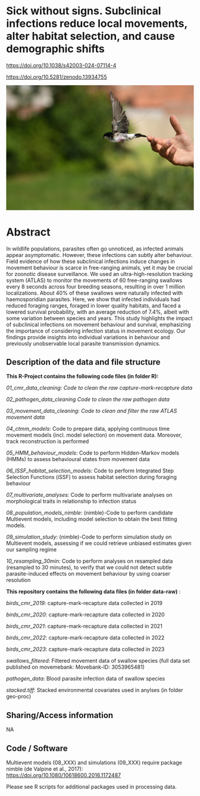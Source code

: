 # Sick without signs. Subclinical infections reduce local movements, alter habitat selection, and cause demographic shifts

<https://doi.org/10.1038/s42003-024-07114-4>

<https://doi.org/10.5281/zenodo.13934755>

![A house martin (Delichon urbicum) tagged with ultra-high resolution ATLAS tag; photo: Marie Klett](images/DSC_7296.JPG)

# Abstract

In wildlife populations, parasites often go unnoticed,
as infected animals appear asymptomatic. However, these infections can subtly
alter behaviour. Field evidence of how these subclinical infections induce
changes in movement behaviour is scarce in free-ranging animals, yet it may be
crucial for zoonotic disease surveillance. We used an ultra-high-resolution
tracking system (ATLAS) to monitor the movements of 60 free-ranging swallows
every 8 seconds across four breeding seasons, resulting in over 1 million
localizations. About 40% of these swallows were naturally infected with
haemosporidian parasites. Here, we show that infected individuals had reduced
foraging ranges, foraged in lower quality habitats, and faced a lowered
survival probability, with an average reduction of 7.4%, albeit with some
variation between species and years. This study highlights the impact of
subclinical infections on movement behaviour and survival, emphasizing the
importance of considering infection status in movement ecology. Our findings
provide insights into individual variations in behaviour and previously
unobservable local parasite transmission dynamics.

## Description of the data and file structure

**This R-Project contains the following code files (in folder R):**

*01_cmr_data_cleaning: Code to clean the raw capture-mark-recapture data*

*02_pathogen_data_cleaning* *Code to clean the raw pathogen data*

*03_movement_data_cleaning*: *Code to clean and filter the raw ATLAS movement data*

*04_ctmm_models*: Code to prepare data, applying continuous time movement models (incl. model selection) on movement data. Moreover, track reconstruction is performed

*05_HMM_behaviour_models*: Code to perform Hidden-Markov models (HMMs) to assess behavioural states from movement data

*06_ISSF_habitat_selection_models*: Code to perform Integrated Step Selection Functions (iSSF) to assess habitat selection during foraging behaviour

*07_multivariate_analyses:* Code to perform multivariate analyses on morphological traits in relationship to infection status

*08_population_models_nimble*: (nimble)-Code to perform candidate Multievent models, including model selection to obtain the best fitting models.

*09_simulation_study*: (nimble)-Code to perform simulation study on Multievent models, assessing if we could retrieve unbiased estimates given our sampling regime

*10_resampling_30min:* Code to perform analyses on resampled data (resampled to 30 minutes), to verify that we could not detect subtle parasite-induced effects on movement behaviour by using coarser resolution

**This repository contains the following data files (in folder data-raw)** :

*birds_cmr_2019*: capture-mark-recapture data collected in 2019

*birds_cmr_2020*: capture-mark-recapture data collected in 2020

*birds_cmr_2021*: capture-mark-recapture data collected in 2021

*birds_cmr_2022*: capture-mark-recapture data collected in 2022

*birds_cmr_2023*: capture-mark-recapture data collected in 2023

*swallows_filtered*: Filtered movement data of swallow species (full data set published on movemebank: Movebank-ID: 3053965481)

*pathogen_data*: Blood parasite infection data of swallow species

*stacked.tiff*: Stacked environmental covariates used in anylses (in folder geo-proc)

## Sharing/Access information

NA

## Code / Software

Multievent models (08_XXX) and simulations (09_XXX) require package nimble (de Valpine et al., 2017): <https://doi.org/10.1080/10618600.2016.1172487>

Please see R scripts for additional packages used in processing data.

